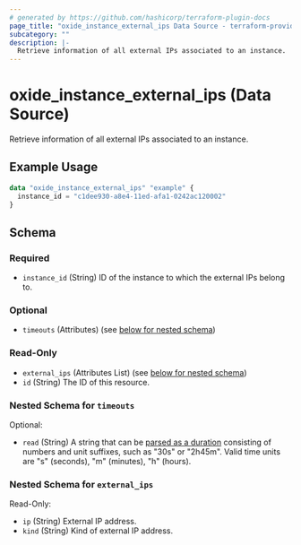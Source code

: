 ```yaml
---
# generated by https://github.com/hashicorp/terraform-plugin-docs
page_title: "oxide_instance_external_ips Data Source - terraform-provider-oxide"
subcategory: ""
description: |-
  Retrieve information of all external IPs associated to an instance.
---
```


# oxide_instance_external_ips (Data Source)

Retrieve information of all external IPs associated to an instance.

## Example Usage

```terraform
data "oxide_instance_external_ips" "example" {
  instance_id = "c1dee930-a8e4-11ed-afa1-0242ac120002"
}
```

<!-- schema generated by tfplugindocs -->
## Schema

### Required

- `instance_id` (String) ID of the instance to which the external IPs belong to.

### Optional

- `timeouts` (Attributes) (see [below for nested schema](#nestedatt--timeouts))

### Read-Only

- `external_ips` (Attributes List) (see [below for nested schema](#nestedatt--external_ips))
- `id` (String) The ID of this resource.

<a id="nestedatt--timeouts"></a>
### Nested Schema for `timeouts`

Optional:

- `read` (String) A string that can be [parsed as a duration](https://pkg.go.dev/time#ParseDuration) consisting of numbers and unit suffixes, such as "30s" or "2h45m". Valid time units are "s" (seconds), "m" (minutes), "h" (hours).


<a id="nestedatt--external_ips"></a>
### Nested Schema for `external_ips`

Read-Only:

- `ip` (String) External IP address.
- `kind` (String) Kind of external IP address.
